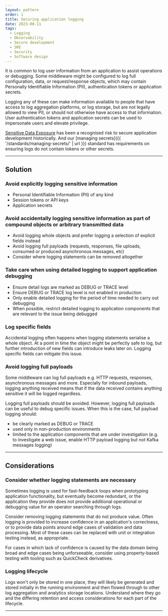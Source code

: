 ```yaml
---
layout: pattern
order: 1
title: Securing application logging
date: 2023-08-11
tags: 
  - Logging
  - Observability
  - Secure development
  - SRE
  - Security
  - Software design   
---
```


It is common to log user information from an application to assist operations or debugging. Some middleware might be configured to log full configuration, data, or request/response objects, which may contain Personally Identifiable Information (PII), authentication tokens or application secrets.

Logging any of these can make information available to people that have access to log aggregation platforms, or log storage, but are not legally allowed to view PII, or should not otherwise have access to that information. User authentication tokens and application secrets can be used to impersonate users and elevate privilege.

[Sensitive Data Exposure](https://owasp.org/www-project-top-ten/2017/A3_2017-Sensitive_Data_Exposure) has been a recognised risk to secure application development historically. And our [managing secrets]({{ '/standards/managing-secrets/' | url }}) standard has requirements on ensuring logs do not contain tokens or other secrets.

---

## Solution

### Avoid explicitly logging sensitive information

- Personal Identifiable Information (PII) of any kind
- Session tokens or API keys
- Application secrets

### Avoid accidentally logging sensitive information as part of compound objects or arbitrary transmitted data

- Avoid logging whole objects and prefer logging a selection of explicit fields instead
- Avoid logging full payloads (requests, responses, file uploads, consumed or produced asynchronous messages, etc)
- Consider where logging statements can be removed altogether

### Take care when using detailed logging to support application debugging

- Ensure detail logs are marked as DEBUG or TRACE level
- Ensure DEBUG or TRACE log level is not enabled in production
- Only enable detailed logging for the period of time needed to carry out debugging
- When possible, restrict detailed logging to application components that are relevant to the issue being debugged

### Log specific fields

Accidental logging often happens when logging statements serialise a whole object. At a point in time the object might be perfectly safe to log, but further introduction of new fields can introduce leaks later on. Logging specific fields can mitigate this issue.

### Avoid logging full payloads

Some middleware can log full payloads e.g. HTTP requests, responses, asynchronous messages and more. Especially for inbound payloads, logging anything received means that if the data received contains anything sensitive it will be logged regardless.

Logging full payloads should be avoided. However, logging full payloads can be useful to debug specific issues. When this is the case, full payload logging should:

- be clearly marked as DEBUG or TRACE
- used only in non-production environments
- limited to the application components that are under investigation (e.g. to investigate a web issue, enable HTTP payload logging but not Kafka messages logging)

---

## Considerations

### Consider whether logging statements are necessary
Sometimes logging is used for fast-feedback loops when prototyping application functionality, but eventually become redundant, or the application they provide does not provide additional operational or debugging value for an operator searching through logs.

Consider removing logging statements that do not produce value. Often logging is provided to increase confidence in an application's correctness, or to provide data points around edge cases of validation and data processing. Most of these cases can be replaced with unit or integration testing instead, as appropriate.

For cases in which lack of confidence is caused by the data domain being broad and edge cases being unforseeable, consider using property-based testing with tooling such as QuickCheck derivatives.

### Logging lifecycle

Logs won't only be stored in one place, they will likely be generated and stored initially in the running environment and then flowed through to other log aggregation and analytics storage locations. Understand where they go and the differing retention and access considerations for each part of the lifecycle.

---
